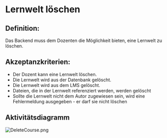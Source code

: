 # Lernwelt löschen

## Definition:

Das Backend muss dem Dozenten die Möglichkeit bieten, eine Lernwelt zu löschen.

## Akzeptanzkriterien:

- Der Dozent kann eine Lernwelt löschen.
- Die Lernwelt wird aus der Datenbank gelöscht.
- Die Lernwelt wird aus dem LMS gelöscht.
- Dateien, die in der Lernwelt referenziert werden, werden gelöscht
- Sollte die Lernwelt nicht dem Autor zugewiesen sein, wird eine Fehlermeldung ausgegeben - er darf sie nicht löschen

## Aktivitätsdiagramm

![DeleteCourse.png](DeleteCourse.png)